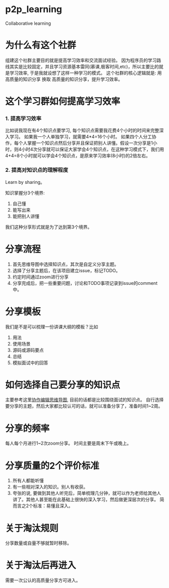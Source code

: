 # p2p_learning
Collaborative learning

# 为什么有这个社群
组建这个社群主要目的就是提高学习效率和交流面试经验。
因为程序员的学习路线其实是比较固定，并且学习资源基本雷同(慕课,极客时间,etc)，所以主要比的就是学习效率, 于是我就设想了这样一种学习的模式。
这个社群的核心逻辑就是: 用高质量的知识分享 换取 高质量的知识分享，提升学习效率。

# 这个学习群如何提高学习效率

### 1. 提高学习效率
比如说我现在有4个知识点要学习, 每个知识点需要我花费4个小时的时间来完整深入学习。
如果我一个人单独学习，就需要4*4=16个小时。
如果四个人分工协作，每个人掌握一个知识点然后分享并且保证把别人讲懂。假设一次分享是1小时，则4小时4次分享就可以保证大家学会4个知识点，在这种学习模式下，我们用4+4=8个小时就可以学会4个知识点，是原来学习效率(8小时)的2倍左右。

### 2. 提高对知识点的理解程度
Learn by sharing。

知识掌握分3个境界:
1. 自己懂
2. 能写出来
3. 能把别人讲懂

我们这种分享形式就是为了达到第3个境界。

# 分享流程
1. 首先思维导图中选择知识点，其次是自定义分享主题。
2. 选择了分享主题后，在该项目建立issue，标记TODO。
3. 约定时间通过zoom进行分享
4. 分享完成后，把一些重要问题，讨论和TODO事项记录到issue的comment中。

# 分享模板
我们是不是可以梳理一份讲课大纲的模板？比如
1. 用法
2. 使用场景
3. 源码或源码要点
4. 总结
5. 模拟面试中的回答

# 如何选择自己要分享的知识点
主要参考这里[协作编辑思维导图](https://www.processon.com/mindmap/5e5b76c0e4b02bc3ad6a8af8?tutorial=false), 目前的话都是比较围绕面试的知识点。
自行选择要分享的主题，然后大家都比较认可的话，就可以准备分享了，准备时间1~2周。

# 分享的频率
每人每个月进行1~2次zoom分享。
时间主要是周末下午或晚上。

# 分享质量的2个评价标准
1. 所有人都能听懂
2. 有一些相对深入的知识。别人有收获。
3. 夸张的说, 要做到其他人听完后，简单梳理几分钟，就可以作为老师给其他人讲了。其他人甚至能在此基础上很快的深入学习，然后做更深层次的分享。
简而言之2个标准：易懂且深入。

# 关于淘汰规则
分享数量或自量不够就暂时移除。

# 关于淘汰后再进入
需要一次公认的高质量分享方可进入。
